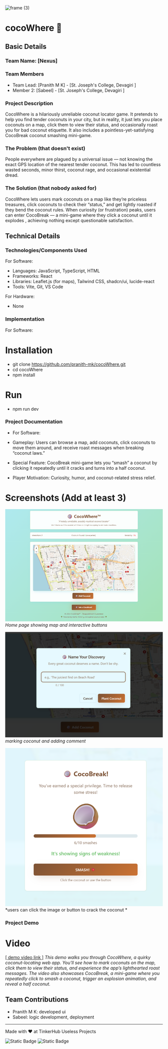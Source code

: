 <img width="3188" height="1202" alt="frame (3)" src="https://github.com/user-attachments/assets/517ad8e9-ad22-457d-9538-a9e62d137cd7" />


# cocoWhere 🎯


## Basic Details
### Team Name: [Nexus]


### Team Members
- Team Lead: [Pranith M K] - [St. Joseph's College, Devagiri ]
- Member 2: [Sabeel] - [St. Joseph's College, Devagiri ]


### Project Description
CocoWhere is a hilariously unreliable coconut locator game. It pretends to help you find tender coconuts in your city, but in reality, it just lets you place coconuts on a map, click them to view their status, and occasionally roast you for bad coconut etiquette. It also includes a pointless-yet-satisfying CocoBreak coconut smashing mini-game.

### The Problem (that doesn't exist)
People everywhere are plagued by a universal issue — not knowing the exact GPS location of the nearest tender coconut. This has led to countless wasted seconds, minor thirst, coconut rage, and occasional existential dread.

### The Solution (that nobody asked for)
CocoWhere lets users mark coconuts on a map like they’re priceless treasures, click coconuts to check their “status,” and get lightly roasted if they bend the coconut rules. When curiosity (or frustration) peaks, users can enter CocoBreak — a mini-game where they click a coconut until it explodes , achieving nothing except questionable satisfaction.

## Technical Details
### Technologies/Components Used
For Software:
- Languages: JavaScript, TypeScript, HTML
- Frameworks: React
- Libraries: Leaflet.js (for maps), Tailwind CSS, shadcn/ui, lucide-react
- Tools: Vite, Git, VS Code

For Hardware:
- None

### Implementation
For Software:
# Installation
- git clone https://github.com/pranith-mk/cocoWhere.git
- cd cocoWhere
- npm install


# Run
- npm run dev

### Project Documentation
- For Software:
- Gameplay: Users can browse a map, add coconuts, click coconuts to move them around, and receive roast messages when breaking “coconut laws.”

- Special Feature: CocoBreak mini-game lets you “smash” a coconut by clicking it repeatedly until it cracks and turns into a half coconut.

- Player Motivation: Curiosity, humor, and coconut-related stress relief.



# Screenshots (Add at least 3)
![Home Page](public/screenshots/ulp_scr1.png) 
*Home page showing map and interactive buttons*

![add coconut Page](public/screenshots/ulp_scr2.png) 
*marking coconut and adding comment*

![CocoBreak page](public/screenshots/ulp_scr3.png) 
*users can click the image or button to crack the coconut *



### Project Demo
# Video
[\[ demo video link \]](https://drive.google.com/file/d/1gh2bRrZf-HmMozlojVb1hdoPVFy6exZy/view?usp=drive_link)
*This demo walks you through CocoWhere, a quirky coconut-locating web app. You’ll see how to mark coconuts on the map, click them to view their status, and experience the app’s lighthearted roast messages. The video also showcases CocoBreak, a mini-game where you repeatedly click to smash a coconut, trigger an explosion animation, and reveal a half coconut.*



## Team Contributions
- Pranith M K: developed ui
- Sabeel: logic development, deployment


---

Made with ❤️ at TinkerHub Useless Projects 

![Static Badge](https://img.shields.io/badge/TinkerHub-24?color=%23000000&link=https%3A%2F%2Fwww.tinkerhub.org%2F)
![Static Badge](https://img.shields.io/badge/UselessProjects--25-25?link=https%3A%2F%2Fwww.tinkerhub.org%2Fevents%2FQ2Q1TQKX6Q%2FUseless%2520Projects)






